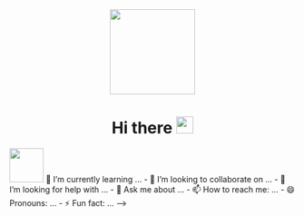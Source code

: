 <div id="header" align="center">
  <img src="https://media.giphy.com/media/AUYhIMdGrg23e/giphy.gif" width="150"/>
</div>
<h1 align="center">
  Hi there
  <img src="https://media.giphy.com/media/hvRJCLFzcasrR4ia7z/giphy.gif" width="30px"/>
</h1>  
  <img src="https://user-images.githubusercontent.com/108841180/207477423-6f748a40-99d2-41b7-80bc-b28000df944a.jpg" width="60px"/>
 🌱 I’m currently learning ...
- 👯 I’m looking to collaborate on ...
- 🤔 I’m looking for help with ...
- 💬 Ask me about ...
- 📫 How to reach me: ...
- 😄 Pronouns: ...
- ⚡ Fun fact: ...
-->
